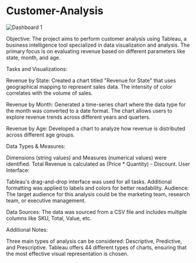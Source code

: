 # Customer-Analysis

![Dashboard 1](https://github.com/prayagpadwal/Customer-Analysis/assets/65147413/dc278fdb-7e80-4228-9b40-1c0f96e5ce93)

Objective:
The project aims to perform customer analysis using Tableau, a business intelligence tool specialized in data visualization and analysis. The primary focus is on evaluating revenue based on different parameters like state, month, and age.

Tasks and Visualizations:

Revenue by State: Created a chart titled "Revenue for State" that uses geographical mapping to represent sales data. The intensity of color correlates with the volume of sales.

Revenue by Month: Generated a time-series chart where the data type for the month was converted to a date format. The chart allows users to explore revenue trends across different years and quarters.

Revenue by Age: Developed a chart to analyze how revenue is distributed across different age groups.

Data Types & Measures:

Dimensions (string values) and Measures (numerical values) were identified.
Total Revenue is calculated as (Price * Quantity) - Discount.
User Interface:

Tableau's drag-and-drop interface was used for all tasks.
Additional formatting was applied to labels and colors for better readability.
Audience:
The target audience for this analysis could be the marketing team, research team, or executive management.

Data Sources:
The data was sourced from a CSV file and includes multiple columns like SKU, Total, Value, etc.

Additional Notes:

Three main types of analysis can be considered: Descriptive, Predictive, and Prescriptive.
Tableau offers 44 different types of charts, ensuring that the most effective visual representation is chosen.
